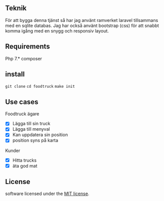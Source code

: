 ## Teknik
För att bygga denna tjänst så har jag använt ramverket laravel tillsammans med en sqlite databas.
Jag har också använt bootstrap (css) för att snabbt komma igång med en snygg och responsiv layout.

## Requirements
Php 7.*
composer

## install
`git clone`
`cd foodtruck`
`make init`

## Use cases
Foodtruck ägare
- [x] Lägga till sin truck
- [x] Lägga till menyval
- [x] Kan uppdatera sin position
- [x] position syns på karta

Kunder
- [x] Hitta trucks
- [x] äta god mat

## License
software licensed under the [MIT license](https://opensource.org/licenses/MIT).
